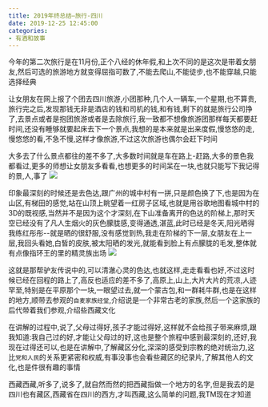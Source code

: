 ```yaml
---
title: 2019年终总结–旅行-四川
date: 2019-12-25 12:45:00
categories: 
- 有酒和故事
---
```

今年的第二次旅行是在11月份,正个八经的休年假,和上次不同的是这次是带着女朋友,然后可选的旅游地方就变得屈指可数了,不能去爬山,不能徒步,也不能穿越,只能选择经典

让女朋友在网上报了个团去四川旅游,小团那种,几个人一辆车,一个星期,也不算贵,旅行完之后,发现那钱无非是酒店的钱和司机的钱,和有钱,剩下的就是旅行公司挣了,去景点或者是抱团旅游或者是去除旅行,我一致都不想像旅游团那样每天都要赶时间,还没有睡够就要起床去下一个景点,我想的是本来就是出来度假,慢悠悠的走,慢悠悠的看,不急不慢,这样才像旅游,不过这次旅游也偶尔会赶下时间

大多去了什么景点都往的差不多了,大多数时间就是车在路上-赶路,大多的景色我都看过,更多的师想让女朋友多看看,也想更多的时间呆在一块,也就只能写下我记得的景,人,事了
![](https://cdn.jsdelivr.net/gh/YangAnLin/images/copy_20201213152615.jpeg)

印象最深刻的时候还是去色达,跟广州的城中村有一拼,只是颜色换了下,也是因为在山区,有梯田的感觉,站在山顶上眺望着一红房子区域,也就是用谷歌地图看城中村的3D的既视感,当然并不是因为这个才深刻,在下山准备离开的色达的阶梯上,那时天空已经没有了凡人生烟火的灰色朦胧感,变得通透,湛蓝,此时已经是冬天,阳光晒得我练红彤彤--就是晒的很舒服,没有感觉到热,我走在阶梯的下一层,女朋友在上一层,我回头看她,白皙的皮肤,被太阳晒的发光,就能看到脸上有点朦胧的毛发,整体就有点像指环王的里的精灵族出场
![](https://cdn.jsdelivr.net/gh/YangAnLin/images/copy_20201213152625.jpeg)

这就是那帮驴友传说中的,可以清澈心灵的色达,也就这样,走走看看也好,不过这时候已经在回程的路上了,高反也适应的差不多了,高原上,山上,大片大片的荒凉,人迹罕至,特别是在平原那个一块,一眼望过去,就一个蒙古包,和一群耗牛群,也是在这样的地方,顺带去参观的`自麦家族经堂`,介绍说是一个非常古老的家族,然后一个这家族的后代带着我们参观,介绍些西藏文化

在讲解的过程中,说了,父母过得好,孩子才能过得好,这样就不会给孩子带来麻烦,跟我知道:我自己过的好,才能让父母过的好,这也是整个旅程中感到最深刻的,还好,我现在过得还可以,也是在讲解中,了解藏区分化,深深的感受到宗教的绝对统治力,这比`党和人民`的关系更紧密和权威,有事没事也会看些藏区的纪录片,了解其他人的文化,也是件很有趣的事情

西藏西藏,听多了,说多了,就自然而然的把西藏指做一个地方的名字,但是我去的是四川也有藏区,西藏省在四川的西方,才叫西藏,这么简单的问题,我TM现在才知道
